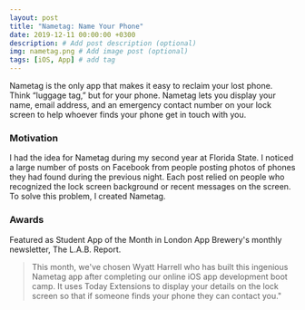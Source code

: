 ```yaml
---
layout: post
title: "Nametag: Name Your Phone"
date: 2019-12-11 00:00:00 +0300
description: # Add post description (optional)
img: nametag.png # Add image post (optional)
tags: [iOS, App] # add tag
---
```


Nametag is the only app that makes it easy to reclaim your lost phone. Think “luggage tag,” but for your phone. Nametag lets you display your name, email address, and an emergency contact number on your lock screen to help whoever finds your phone get in touch with you. 

### Motivation

I had the idea for Nametag during my second year at Florida State. I noticed a large number of posts on Facebook from people posting photos of phones they had found during the previous night. Each post relied on people who recognized the lock screen background or recent messages on the screen. To solve this problem, I created Nametag.

### Awards

Featured as Student App of the Month in London App Brewery's monthly newsletter, The L.A.B. Report.

>This month, we've chosen Wyatt Harrell who has built this ingenious Nametag app after completing our online iOS app development boot camp. It uses Today Extensions to display your details on the lock screen so that if someone finds your phone they can contact you."

<center><a href="https://apps.apple.com/us/app/nametag-name-your-phone/id1478572691?mt=8" target="_blank" style="display:inline-block;overflow:hidden;background:url(https://linkmaker.itunes.apple.com/en-us/badge-lrg.svg?releaseDate=2019-09-29&kind=iossoftware&bubble=ios_apps) no-repeat;width:135px;height:40px;"></a></center>